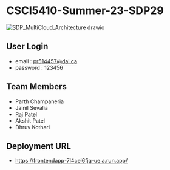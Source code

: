 # CSCI5410-Summer-23-SDP29
![SDP_MultiCloud_Architecture drawio](https://github.com/jainilsevalia/QuizApp-Serverless/assets/37774202/7347a739-08a5-4257-8692-e8e4a3e71e55)

## User Login

- email : pr514457@dal.ca
- password : 123456

## Team Members

- Parth Champaneria
- Jainil Sevalia
- Raj Patel
- Akshit Patel
- Dhruv Kothari

## Deployment URL

- https://frontendapp-7l4cel6fjq-ue.a.run.app/
